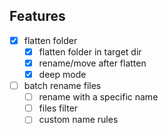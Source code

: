 ## Features

- [x] flatten folder
  - [x] flatten folder in target dir
  - [x] rename/move after flatten
  - [x] deep mode 
- [ ] batch rename files 
  - [ ] rename with a specific name
  - [ ] files filter
  - [ ] custom name rules
